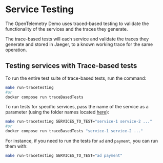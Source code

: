 # Service Testing

The OpenTelemetry Demo uses traced-based testing to validate the
functionality of the services and the traces they generate.

The trace-based tests will each service and validate the traces they
generate and stored in Jaeger, to a known working trace for the same operation.

## Testing services with Trace-based tests

To run the entire test suite of trace-based tests, run the command:

```sh
make run-tracetesting
#or
docker compose run traceBasedTests
```

To run tests for specific services, pass the name of the service as a
parameter (using the folder names located [here](./tracetesting/)):

```sh
make run-tracetesting SERVICES_TO_TEST="service-1 service-2 ..."
#or
docker compose run traceBasedTests "service-1 service-2 ..."
```

For instance, if you need to run the tests for `ad` and `payment`, you can run
them with:

```sh
make run-tracetesting SERVICES_TO_TEST="ad payment"
```
